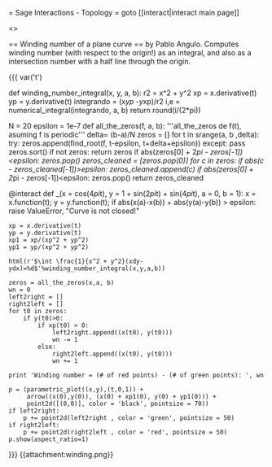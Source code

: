 = Sage Interactions - Topology =
goto [[interact|interact main page]]

<<TableOfContents>>

== Winding number of a plane curve ==
by Pablo Angulo. Computes winding number (with respect to the origin!) as an integral, and also as a intersection number with a half line through the origin.

{{{
var('t')

def winding_number_integral(x, y, a, b):
    r2 = x^2 + y^2
    xp = x.derivative(t)
    yp = y.derivative(t)
    integrando = (x*yp -y*xp)/r2
    i,e = numerical_integral(integrando, a, b)
    return round(i/(2*pi))
    
N = 20
epsilon = 1e-7
def all_the_zeros(f, a, b):
    '''all_the_zeros de f(t), asuming f is periodic'''
    delta= (b-a)/N
    zeros = []
    for t in srange(a, b ,delta):
        try:
            zeros.append(find_root(f, t-epsilon, t+delta+epsilon))
        except:
            pass
    zeros.sort()
    if not zeros: return zeros
    if abs(zeros[0] + 2*pi - zeros[-1])<epsilon:
        zeros.pop()
    zeros_cleaned = [zeros.pop(0)]
    for c in zeros:
        if abs(c - zeros_cleaned[-1])>epsilon:
            zeros_cleaned.append(c)
    if abs(zeros[0] + 2*pi - zeros[-1])<epsilon:
        zeros.pop()
    return zeros_cleaned

@interact
def _(x = cos(4*pi*t), y = 1 + sin(2*pi*t) + sin(4*pi*t),
      a = 0, b = 1):
    x = x.function(t); y = y.function(t); 
    if abs(x(a)-x(b)) + abs(y(a)-y(b)) > epsilon:
        raise ValueError, "Curve is not closed!"
    
    xp = x.derivative(t)
    yp = y.derivative(t)
    xp1 = xp/(xp^2 + yp^2)
    yp1 = yp/(xp^2 + yp^2)

    html(r'$\int \frac{1}{x^2 + y^2}(xdy-ydx)=%d$'%winding_number_integral(x,y,a,b))

    zeros = all_the_zeros(x,a, b)
    wn = 0
    left2right = []
    right2left = []
    for t0 in zeros:
        if y(t0)>0:
            if xp(t0) > 0:
                left2right.append((x(t0), y(t0)))
                wn -= 1
            else:
                right2left.append((x(t0), y(t0)))
                wn += 1

    print 'Winding number = (# of red points) - (# of green points): ', wn

    p = (parametric_plot((x,y),(t,0,1)) +
         arrow((x(0),y(0)), (x(0) + xp1(0), y(0) + yp1(0))) +
         point2d([(0,0)], color = 'black', pointsize = 70))
    if left2right:
        p += point2d(left2right , color = 'green', pointsize = 50)
    if right2left:
        p += point2d(right2left , color = 'red', pointsize = 50)
    p.show(aspect_ratio=1)
}}}
{{attachment:winding.png}}
